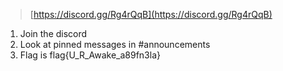 > [https://discord.gg/Rg4rQqB](https://discord.gg/Rg4rQqB)

1. Join the discord
2. Look at pinned messages in #announcements
3. Flag is flag{U_R_Awake_a89fn3la}
